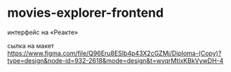 # movies-explorer-frontend
интерфейс на «Реакте»

сылка на макет https://www.figma.com/file/Q96Eru8ESIb4p43X2cGZMj/Diploma-(Copy)?type=design&node-id=932-2618&mode=design&t=wvqrMtixKBkVywDH-4
